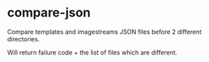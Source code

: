 # compare-json

Compare templates and imagestreams JSON files before 2 different directories.

Will return failure code + the list of files which are different.
